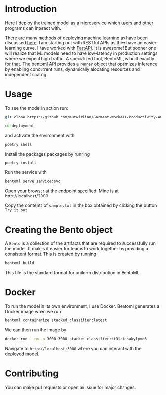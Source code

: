 # Introduction
Here I deploy the trained model as a microservice which users and other programs can interact with.

There are many methods of deploying machine learning as have been discussed 
[here](https://towardsdatascience.com/various-types-of-deployment-in-machine-learning-b503017e6bae#:~:text=The%20batch%20inference%20is%20a,as%20generating%20reports%20or%20predictions.). I am starting out with RESTful APIs as they have an easier learning curve. I have worked with [FastAPI](https://github.com/mutwiriian?tab=repositories). It is awesome! But sooner one will realize that ML models need to have low-latency in production settings where we expect high traffic. A specialized tool, BentoML, is built exactly for that. The bentoml API provides a `runner` object that optimizes inference by enabling concurrent runs, dynamically alocating resources and independent scaling.

# Usage
To see the model in action run:

```bash
git clone https://github.com/mutwiriian/Garment-Workers-Productivity-Analysis-and-Ensemble-Model-building-Scikit-Learn.git
```

```bash
cd deployment
```
and activate the environment with

```bash
poetry shell
```
Install the packages packages by running

```bash
poetry install
```
Run the service with

```bash
bentoml serve service:svc
```
Open your browser at the endpoint specified. Mine is at http://localhost/3000

Copy the contents of `sample.txt` in the box obtained by clicking the button `Try it out`

# Creating the Bento object
A `Bento` is a collection of the artifacts that are required to successfully run the model.
It makes it easier for teams to work together by providing a consistent format.
This is created by running

```bash
bentoml build
```
This file is the standard format for uniform distribution in BentoML

# Docker
To run the model in its own environment, I use Docker. Bentoml generates a Docker image when we run
```bash
bentoml containerize stacked_classifier:latest
```
We can then run the image by
```bash
docker run --rm -p 3000:3000 stacked_classifier:kt3lcfcsakylpmo6
```
Navigate to `http://localhost:3000` where you can interact with the deployed model.

# Contributing
You can make pull requests or open an issue for major changes.
